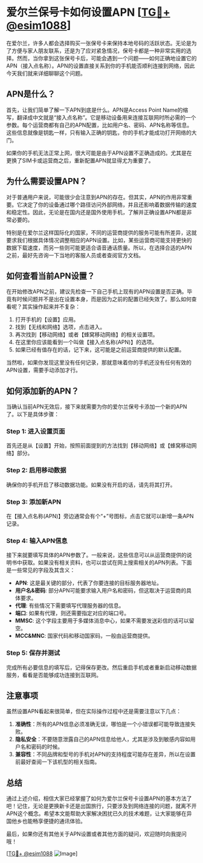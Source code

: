 # 爱尔兰保号卡如何设置APN [[TG💪+ @esim1088](https://t.me/s/esim1088)]

在爱尔兰，许多人都会选择购买一张保号卡来保持本地号码的活跃状态。无论是为了方便与家人朋友联系，还是为了应对紧急情况，保号卡都是一种非常实用的选择。然而，当你拿到这张保号卡后，可能会遇到一个问题——如何正确地设置它的APN（接入点名称）。APN的设置直接关系到你的手机能否顺利连接到网络，因此今天我们就来详细聊聊这个问题。

## APN是什么？

首先，让我们简单了解一下APN到底是什么。APN是Access Point Name的缩写，翻译成中文就是“接入点名称”。它是移动设备用来连接互联网时所必需的一个参数。每个运营商都有自己的APN配置，比如用户名、密码、APN名称等信息。这些信息就像是钥匙一样，只有输入正确的钥匙，你的手机才能成功打开网络的大门。

如果你的手机无法正常上网，很大可能是由于APN设置不正确造成的。尤其是在更换了SIM卡或运营商之后，重新配置APN就显得尤为重要了。

## 为什么需要设置APN？

对于普通用户来说，可能很少会注意到APN的存在。但其实，APN的作用非常重要。它决定了你的设备通过哪个路径访问外部网络，并且还影响着数据传输的速度和稳定性。因此，无论是在国内还是国外使用手机，了解并正确设置APN都是非常必要的。

特别是在爱尔兰这样国际化的国家，不同的运营商提供的服务可能有所差异，这就要求我们根据具体情况调整相应的APN设置。比如，某些运营商可能支持更快的数据下载速度，而另一些则可能更适合语音通话质量。所以，在选择合适的APN之前，最好先咨询一下当地的客服人员或者查阅官方文档。

## 如何查看当前APN设置？

在开始修改APN之前，建议先检查一下自己手机上现有的APN设置是否正确。毕竟有时候问题并不是出在设置本身，而是因为之前的配置已经失效了。那么如何查看呢？其实操作起来并不复杂：

1. 打开手机的【设置】应用。
2. 找到【无线和网络】选项，点击进入。
3. 再次找到【移动网络】或者【蜂窝移动网络】的相关设置项。
4. 在这里你应该能看到一个叫做【接入点名称(APN)】的选项。
5. 如果已经有值存在的话，记下来，这可能是之前运营商提供的默认配置。

当然啦，如果你发现这里没有任何记录，那就意味着你的手机还没有任何有效的APN设置，需要手动添加才行。

## 如何添加新的APN？

当确认当前APN无效后，接下来就需要为你的爱尔兰保号卡添加一个新的APN了。以下是具体步骤：

### Step 1: 进入设置页面
首先还是从【设置】开始，按照前面提到的方法找到【移动网络】或【蜂窝移动网络】部分。

### Step 2: 启用移动数据
确保你的手机开启了移动数据功能。如果没有开启的话，请先将其打开。

### Step 3: 添加新APN
在【接入点名称(APN)】旁边通常会有个“+”号图标，点击它就可以新增一条APN记录。

### Step 4: 输入APN信息
接下来就要填写具体的APN参数了。一般来说，这些信息可以从运营商提供的说明书中获取。如果没有相关资料，也可以尝试在网上搜索相关的APN列表。下面是一些常见的字段及其含义：
- **APN**: 这是最关键的部分，代表了你要连接的目标服务器地址。
- **用户名&密码**: 部分APN可能要求输入用户名和密码，但这取决于运营商的具体要求。
- **代理**: 有些情况下需要填写代理服务器的信息。
- **端口**: 如果有代理，则还需要指定对应的端口号。
- **MMSC**: 这个字段主要用于多媒体消息中心，如果不需要发送彩信的话可以留空。
- **MCC&MNC**: 国家代码和移动国家码，一般由运营商提供。

### Step 5: 保存并测试
完成所有必要信息的填写后，记得保存更改。然后重启手机或者重新启动移动数据服务，看看是否能够成功连接到互联网。

## 注意事项

虽然设置APN看起来很简单，但在实际操作过程中还是需要注意以下几点：

1. **准确性**：所有的APN信息必须准确无误，哪怕是一个小错误都可能导致连接失败。
2. **隐私安全**：不要随意泄露自己的APN信息给他人，尤其是涉及到敏感内容如用户名和密码的时候。
3. **兼容性**：不同品牌和型号的手机对APN的支持程度可能存在差异，所以在设置前最好查阅一下该机型的相关指南。

## 总结

通过上述介绍，相信大家已经掌握了如何为爱尔兰保号卡设置APN的基本方法了吧！记住，无论是更换新卡还是出国旅行，只要涉及到网络连接的问题，就离不开APN这个概念。希望本文能帮助大家解决困扰已久的技术难题，让大家能够在异国他乡也能畅享便捷的通讯体验。

最后，如果你还有其他关于APN设置或者其他方面的疑问，欢迎随时向我提问哦！

[[TG💪+ @esim1088](https://t.me/s/esim1088) ![Image](https://i.postimg.cc/4NQfJmqS/Snipaste-2025-05-13-00-14-12.png)]